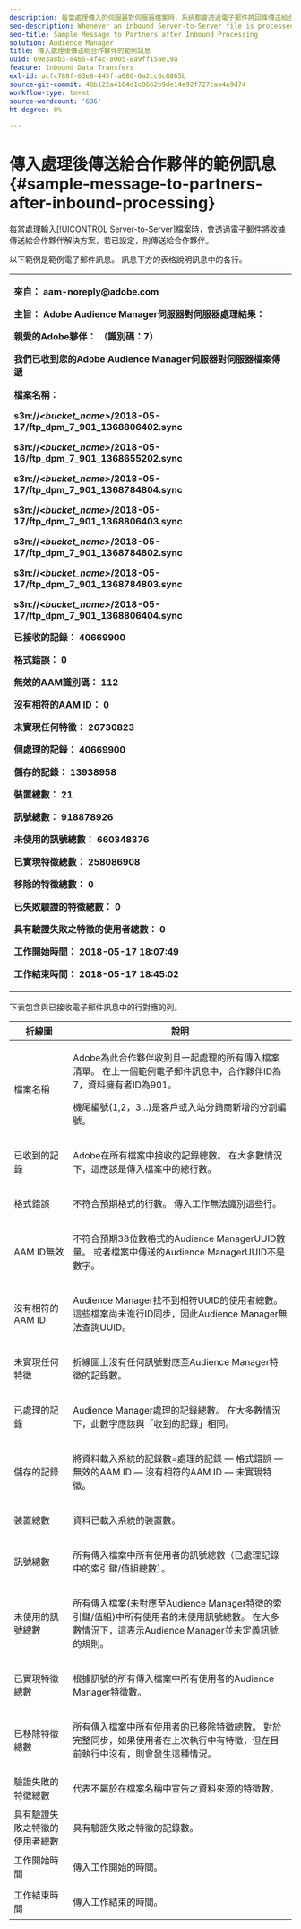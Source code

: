 ```yaml
---
description: 每當處理傳入的伺服器對伺服器檔案時，系統都會透過電子郵件將回條傳送給合作夥伴解決方案，並傳送給合作夥伴（若已設定）。
seo-description: Whenever an inbound Server-to-Server file is processed, a receipt is sent via email to partner solutions and, if configured, to the partner.
seo-title: Sample Message to Partners after Inbound Processing
solution: Audience Manager
title: 傳入處理後傳送給合作夥伴的範例訊息
uuid: 69e3a8b3-8465-4f4c-8005-8a9ff15ae19a
feature: Inbound Data Transfers
exl-id: acfc788f-63e6-445f-a086-0a2cc6c8865b
source-git-commit: 48b122a4184d1c0662b9de14e92f727caa4a9d74
workflow-type: tm+mt
source-wordcount: '636'
ht-degree: 0%

---
```


# 傳入處理後傳送給合作夥伴的範例訊息{#sample-message-to-partners-after-inbound-processing}

每當處理輸入[!UICONTROL Server-to-Server]檔案時，會透過電子郵件將收據傳送給合作夥伴解決方案，若已設定，則傳送給合作夥伴。

<!-- r_inbound_message.xml -->

以下範例是範例電子郵件訊息。 訊息下方的表格說明訊息中的各行。

<table id="table_F579C2278A044213BFCEF97F3BEC2C0C"> 
 <tbody> 
  <tr> 
   <td colname="col1"> <p> <b>來自： aam-noreply@adobe.com </b> </p> <p> <b>主旨： Adobe Audience Manager伺服器對伺服器處理結果： </b> </p> <p> <b>親愛的Adobe夥伴： （識別碼：7）</b> <b></b> </p> <p> <b>我們已收到您的Adobe Audience Manager伺服器對伺服器檔案傳遞</b> </p> <p> <b>檔案名稱：</b> <i></i> </p> <p> <b> s3n://&lt;<i>bucket_name&gt;</i>/2018-05-17/ftp_dpm_7_901_1368806402.sync</b> </p> <p> <b> s3n://&lt;<i>bucket_name&gt;</i>/2018-05-16/ftp_dpm_7_901_1368655202.sync </b> </p> <p> <b>s3n://&lt;<i>bucket_name&gt;</i>/2018-05-17/ftp_dpm_7_901_1368784804.sync </b> </p> <p> <b>s3n://&lt;<i>bucket_name&gt;</i>/2018-05-17/ftp_dpm_7_901_1368806403.sync </b> </p> <p> <b>s3n://&lt;<i>bucket_name&gt;</i>/2018-05-17/ftp_dpm_7_901_1368784802.sync </b> </p> <p> <b>s3n://&lt;<i>bucket_name&gt;</i>/2018-05-17/ftp_dpm_7_901_1368784803.sync </b> </p> <p> <b>s3n://&lt;<i>bucket_name&gt;</i>/2018-05-17/ftp_dpm_7_901_1368806404.sync</b> </p> <p> <b>已接收的記錄： 40669900</b> </p> <p><b>格式錯誤： 0</b> </p> <p> <b>無效的AAM識別碼： 112 </b> </p> <p> <b>沒有相符的AAM ID： 0 </b> </p> <p> <b>未實現任何特徵： 26730823 </b> </p> <p> <b>個處理的記錄： 40669900 </b> </p> <p> <b>儲存的記錄： 13938958 </b> </p> <p> <b>裝置總數： 21 </b> </p> <p> <b>訊號總數： 918878926 </b> </p> <p> <b>未使用的訊號總數： 660348376 </b> </p> <p> <b>已實現特徵總數： 258086908 </b> </p> <p> <b>移除的特徵總數： 0 </b> </p> <p> <b>已失敗驗證的特徵總數： 0 </b> </p> <p> <b>具有驗證失敗之特徵的使用者總數： 0 </b> </p> <p> <b>工作開始時間： 2018-05-17 18:07:49 </b> </p> <p> <b>工作結束時間： 2018-05-17 18:45:02</b> </p> </td> 
  </tr> 
 </tbody> 
</table>

下表包含與已接收電子郵件訊息中的行對應的列。

<table id="table_93076D46AC50411395E72B9B987E99BE"> 
 <thead> 
  <tr> 
   <th colname="col1" class="entry"> 折線圖 </th> 
   <th colname="col2" class="entry"> 說明 </th> 
  </tr> 
 </thead>
 <tbody> 
  <tr> 
   <td colname="col1"> 檔案名稱 </td> 
   <td colname="col2"> <p>Adobe為此合作夥伴收到且一起處理的所有傳入檔案清單。 在上一個範例電子郵件訊息中，合作夥伴ID為7，資料擁有者ID為901。 </p> <p>機尾編號(1,2，3...)是客戶或入站分銷商新增的分割編號。 </p> </td> 
  </tr> 
  <tr> 
   <td colname="col1"> 已收到的記錄 </td> 
   <td colname="col2"> <p>Adobe在所有檔案中接收的記錄總數。 在大多數情況下，這應該是傳入檔案中的總行數。 </p> </td> 
  </tr> 
  <tr> 
   <td colname="col1"> 格式錯誤 </td> 
   <td colname="col2"> <p>不符合預期格式的行數。 傳入工作無法識別這些行。 </p> </td> 
  </tr> 
  <tr> 
   <td colname="col1"> AAM ID無效 </td> 
   <td colname="col2"> <p>不符合預期38位數格式的Audience ManagerUUID數量。 或者檔案中傳送的Audience ManagerUUID不是數字。 </p> </td> 
  </tr> 
  <tr> 
   <td colname="col1"> 沒有相符的AAM ID </td> 
   <td colname="col2"> <p>Audience Manager找不到相符UUID的使用者總數。 這些檔案尚未進行ID同步，因此Audience Manager無法查詢UUID。 </p> </td> 
  </tr> 
  <tr> 
   <td colname="col1"> 未實現任何特徵 </td> 
   <td colname="col2"> <p>折線圖上沒有任何訊號對應至Audience Manager特徵的記錄數。 </p> </td> 
  </tr> 
  <tr> 
   <td colname="col1"> 已處理的記錄 </td> 
   <td colname="col2"> <p>Audience Manager處理的記錄總數。 在大多數情況下，此數字應該與「收到的記錄」相同。 </p> </td> 
  </tr> 
  <tr> 
   <td colname="col1"> 儲存的記錄 </td> 
   <td colname="col2"> <p>將資料載入系統的記錄數=處理的記錄 — 格式錯誤 — 無效的AAM ID — 沒有相符的AAM ID — 未實現特徵。 </p> </td> 
  </tr> 
  <tr> 
   <td colname="col1"> 裝置總數 </td> 
   <td colname="col2"> <p>資料已載入系統的裝置數。 </p> </td> 
  </tr> 
  <tr> 
   <td colname="col1"> 訊號總數 </td> 
   <td colname="col2"> <p> 所有傳入檔案中所有使用者的訊號總數（已處理記錄中的索引鍵/值組總數）。 </p> </td> 
  </tr> 
  <tr> 
   <td colname="col1"> 未使用的訊號總數 </td> 
   <td colname="col2"> <p>所有傳入檔案(未對應至Audience Manager特徵的索引鍵/值組)中所有使用者的未使用訊號總數。 在大多數情況下，這表示Audience Manager並未定義訊號的規則。 </p> </td> 
  </tr> 
  <tr> 
   <td colname="col1"> 已實現特徵總數 </td> 
   <td colname="col2"> <p>根據訊號的所有傳入檔案中所有使用者的Audience Manager特徵數。 </p> </td> 
  </tr> 
  <tr> 
   <td colname="col1"> 已移除特徵總數 </td> 
   <td colname="col2"> <p> 所有傳入檔案中所有使用者的已移除特徵總數。 對於完整同步，如果使用者在上次執行中有特徵，但在目前執行中沒有，則會發生這種情況。 </p> </td> 
  </tr> 
  <tr> 
   <td colname="col1"> 驗證失敗的特徵總數 </td> 
   <td colname="col2"> <p>代表不屬於在檔案名稱中宣告之資料來源的特徵數。 </p> </td> 
  </tr> 
  <tr> 
   <td colname="col1"> 具有驗證失敗之特徵的使用者總數 </td> 
   <td colname="col2"> <p>具有驗證失敗之特徵的記錄數。 </p> </td> 
  </tr> 
  <tr> 
   <td colname="col1"> 工作開始時間 </td> 
   <td colname="col2"> <p>傳入工作開始的時間。 </p> </td> 
  </tr> 
  <tr> 
   <td colname="col1"> 工作結束時間 </td> 
   <td colname="col2"> <p>傳入工作結束的時間。 </p> </td> 
  </tr> 
 </tbody> 
</table>
